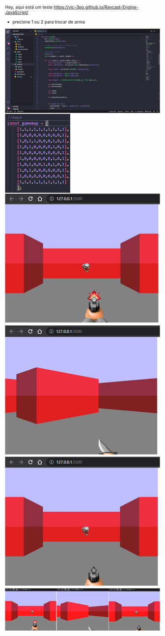 Hey, aqui está um teste https://vic-3po.github.io/Raycast-Engine-JavaScript/

- precione 1 ou 2 para trocar de arma

![alt text](imagens%20do%20tcc/Code.png)
![alt text](imagens%20do%20tcc/mapa.png)
![alt text](imagens%20do%20tcc/Prototipo.png)
![alt text](imagens%20do%20tcc/Prototipo_2.png)
![alt text](imagens%20do%20tcc/Prototipo_3.png)
![alt text](imagens%20do%20tcc/Prototipo_completo.png)